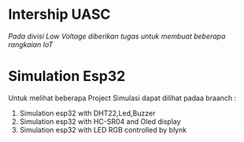 # Intership UASC
_Pada divisi Low Voltage diberikan tugas untuk membuat beberapa rangkaian IoT_

# Simulation Esp32
Untuk melihat beberapa Project Simulasi dapat dilihat padaa braanch :
1. Simulation esp32 with DHT22,Led,Buzzer
2. Simulation esp32 with HC-SR04 and Oled display
3. Simulation esp32 with LED RGB controlled by blynk
